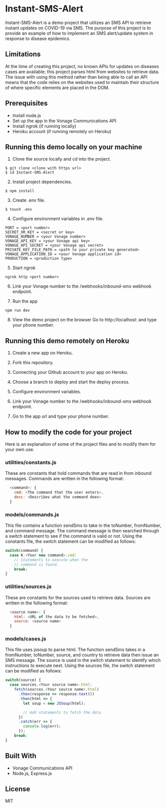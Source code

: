 # Instant-SMS-Alert
Instant-SMS-Alert is a demo project that utilizes an SMS API to retrieve instant updates on COVID-19 via SMS. The purpose of this project is to provide an example of how to implement an SMS alert/update system in response to disease epidemics. 

## Limitations
At the time of creating this project, no known APIs for updates on diseases cases are available; this project parses html from websites to retrieve data. The issue with using this method rather than being able to call an API means that the code relies on the websites used to maintain their structure of where specific elements are placed in the DOM.

## Prerequisites
- Install node.js
- Set up the app in the Vonage Communications API 
- Install ngrok (if running locally)
- Heroku account (if running remotely on Heroku)

## Running this demo locally on your machine
1. Clone the source locally and cd into the project.
```
$ git clone <clone with https url>
$ cd Instant-SMS-Alert
```

2. Install project dependencies.
```
$ npm install
```

3. Create .env file.
```
$ touch .env
```

4. Configure environment variables in .env file.
```
PORT = <port number>
SECRET_OR_KEY = <secret or key>
VONAGE_NUMBER = <your Vonage number>
VONAGE_API_KEY = <your Vonage api key>
VONAGE_API_SECRET = <your Vonage api secret>
PRIVATE_KEY_FILE_PATH = <path to your private key generated>
VONAGE_APPLICATION_ID = <your Vonage application id>
PRODUCTION = <production type>
```

5. Start ngrok
```
ngrok http <port number>
```

6. Link your Vonage number to the /webhooks/inbound-sms webhook endpoint.

7. Run the app 
```
npm run dev
```

8. View the demo project on the browser
Go to http://localhost:<port number> and type your phone number.

## Running this demo remotely on Heroku
1. Create a new app on Heroku.

2. Fork this repository.

3. Connecting your Github account to your app on Heroku.

4. Choose a branch to deploy and start the deploy process.

5. Configure environment variables.

6. Link your Vonage number to the /webhooks/inbound-sms webhook endpoint.

7. Go to the app url and type your phone number.

## How to modify the code for your project
Here is an explanation of some of the project files and to modify them for your own use.

### utilities/constants.js
These are constants that hold commands that are read in from inbound messages. Commands are written in the following format:
```javascript
  <command>: {
    cmd: <The command that the user enters>,
    desc: <Describes what the command does>
  }
```

### models/commands.js
This file contains a function sendSms to take in the toNumber, fromNumber, and command message. The command message is then searched through a switch statement to see if the command is valid or not. Using the constants file, the switch statement can be modified as follows:
```javascript
switch(command) {
  case K.<Your new command>.cmd:
    // Statements to execute when the
    // command is found.
    break;
}
```

### utilities/sources.js
These are constants for the sources used to retrieve data. Sources are written in the following format:
```javascript
  <source name>: {
    html: <URL of the data to be fetched>,
    source: <source name>
  }
```

### models/cases.js
This file uses jssoup to parse html. The function sendSms takes in a fromNumber, toNumber, source, and country to retrieve data then issue an SMS message. The source is used in the switch statement to identify which instructions to execute next. Using the sources file, the switch statement can be modified as follows:
```javascript
switch(source) {
  case sources.<Your source name>.html:
    fetch(sources.<Your source name>.html)
      .then(response => response.text())
      .then(html => {
        let soup = new JSSoup(html);

        // Add statements to fetch the data
      })
      .catch(err => {
        console.log(err);
      });
    break;
}
```

## Built With
- Vonage Communications API
- Node.js, Express.js

## License
MIT
